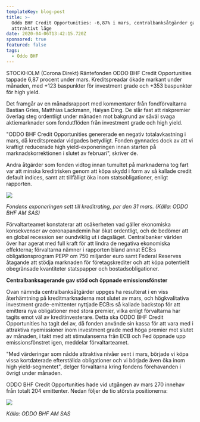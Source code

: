 ```yaml
---
templateKey: blog-post
title: >-
  Oddo BHF Credit Opportunities: -6,87% i mars, centralbanksåtgärder gav
  attraktivt läge
date: 2020-04-06T13:42:15.720Z
sponsored: true
featured: false
tags:
  - Oddo BHF
---
```

STOCKHOLM (Corona Direkt) Räntefonden ODDO BHF Credit Opportunities tappade 6,87 procent under mars. Kreditspreadar ökade markant under månaden, med +123 baspunkter för investment grade och +353 baspunkter för high yield.

Det framgår av en månadsrapport med kommentarer från fondförvaltarna Bastian Gries, Matthias Lackmann, Haiyan Ding. De slår fast att riskpremier överlag steg ordentligt under månaden mot bakgrund av såväl svaga aktiemarknader som fondutflöden från investment grade och high yield.

"ODDO BHF Credit Opportunities genererade en negativ totalavkastning i mars, då kreditspreadar vidgades betydligt. Fonden gynnades dock av att vi kraftigt reducerade high yield-exponeringen innan starten på marknadskorrektionen i slutet av februari", skriver de.

Andra åtgärder som fonden vidtog innan tumultet på marknaderna tog fart var att minska kreditrisken genom att köpa skydd i form av så kallade credit default indices, samt att tillfälligt öka inom statsobligationer, enligt rapporten.

![](/img/credit.png)

*Fondens exponeringen sett till kreditrating, per den 31 mars. (Källa: ODDO BHF AM SAS)*

Förvaltarteamet konstaterar att osäkerheten vad gäller ekonomiska konsekvenser av coronapandemin har ökat ordentligt, och de bedömer att en global recession ser oundviklig ut i dagsläget. Centralbanker världen över har agerat med full kraft för att lindra de negativa ekonomiska effekterna; förvaltarna nämner i rapporten bland annat ECB:s obligationsprogram PEPP om 750 miljarder euro samt Federal Reserves åtagande att stödja marknaden för företagskrediter och att köpa potentiellt obegränsade kvantiteter statspapper och bostadsobligationer.

**Centralbanksagerande gav stöd och öppnade emissionsfönster**

Ovan nämnda centralbanksåtgärder uppges ha resulterat i en viss återhämtning på kreditmarknaderna mot slutet av mars, och högkvalitativa investment grade-emittenter nyttjade ECB:s så kallade backstop för att emittera nya obligationer med stora premier, vilka enligt förvaltarna har tagits emot väl av kreditinvesterare. Detta ska ODDO BHF Credit Opportunities ha tagit del av, då fonden använde sin kassa för att vara med i attraktiva nyemissioner inom investment grade med höga premier mot slutet av månaden, i takt med att stimulanserna från ECB och Fed öppnade upp emissionsfönstret igen, meddelar förvaltarteamet.

"Med värderingar som nådde attraktiva nivåer sent i mars, började vi köpa vissa kortdaterade efterställda obligationer och vi började även öka inom high yield-segmentet", delger förvaltarna kring fondens förehavanden i övrigt under månaden.

ODDO BHF Credit Opportunities hade vid utgången av mars 270 innehav från totalt 204 emittenter. Nedan följer de tio största positionerna:

![](/img/credit2.png)

*Källa: ODDO BHF AM SAS*